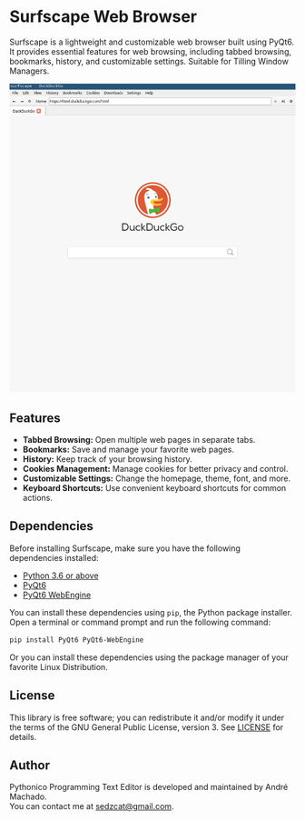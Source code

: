 # Surfscape Web Browser

Surfscape is a lightweight and customizable web browser built using PyQt6. It provides essential features for web browsing, including tabbed browsing, bookmarks, history, and customizable settings. Suitable for Tilling Window Managers.

![Surfscape Web Browser](https://raw.githubusercontent.com/machaddr/surfscape/main/screenshots/browser.png)

## Features

- **Tabbed Browsing:** Open multiple web pages in separate tabs.
- **Bookmarks:** Save and manage your favorite web pages.
- **History:** Keep track of your browsing history.
- **Cookies Management:** Manage cookies for better privacy and control.
- **Customizable Settings:** Change the homepage, theme, font, and more.
- **Keyboard Shortcuts:** Use convenient keyboard shortcuts for common actions.

## Dependencies

Before installing Surfscape, make sure you have the following dependencies installed:

- [Python 3.6 or above](https://www.python.org/downloads/)
- [PyQt6](https://pypi.org/project/PyQt6/)
- [PyQt6 WebEngine](https://pypi.org/project/PyQt6-WebEngine/)


You can install these dependencies using `pip`, the Python package installer. Open a terminal or command prompt and run the following command:

```bash
pip install PyQt6 PyQt6-WebEngine
```

Or you can install these dependencies using the package manager of your favorite Linux Distribution.

## License
This library is free software; you can redistribute it and/or modify it under
the terms of the GNU General Public License, version 3. See [LICENSE](LICENSE) for details.

## Author
Pythonico Programming Text Editor is developed and maintained by André Machado. <br />You can contact me at sedzcat@gmail.com.

